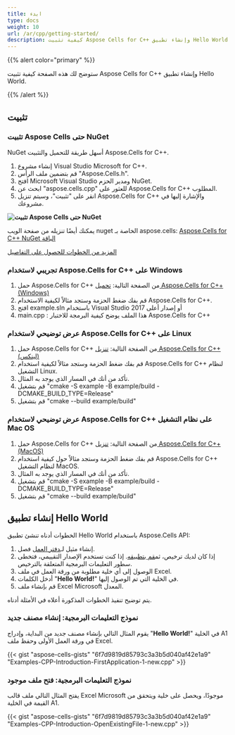 ```yaml
---
title: ابدء
type: docs
weight: 10
url: /ar/cpp/getting-started/
description: كيفية تثبيت Aspose Cells for C++ وإنشاء تطبيق Hello World.
---
```

{{% alert color="primary" %}} 

ستوضح لك هذه الصفحة كيفية تثبيت Aspose Cells for C++ وإنشاء تطبيق Hello World.

{{% /alert %}}

##  **تثبيت**

###  **تثبيت Aspose Cells حتى NuGet**

 NuGet أسهل طريقة للتحميل والتثبيت Aspose.Cells for C++.
1. إنشاء مشروع Visual Studio Microsoft for C++.
2. قم بتضمين ملف الرأس "Aspose.Cells.h".
3. افتح Microsoft Visual Studio ومدير الحزم NuGet.
 4. ابحث عن "aspose.cells.cpp" للعثور على Aspose.Cells for C++ المطلوب.
5. انقر على "تثبيت"، وسيتم تنزيل Aspose.Cells for C++ والإشارة إليها في مشروعك.

**![تثبيت Aspose Cells حتى NuGet](InstallThroughNuget.png)**

 يمكنك أيضًا تنزيله من صفحة الويب nuget الخاصة بـ aspose.cells:
[Aspose.Cells for C++ NuGet الباقة](https://www.nuget.org/packages/Aspose.Cells.Cpp/)

[المزيد من الخطوات للحصول على التفاصيل](/cells/ar/cpp/installation/)

###  **تجريبي لاستخدام Aspose.Cells for C++ على Windows**

1. حمل Aspose.Cells for C++ من الصفحة التالية:
[تحميل Aspose.Cells for C++(Windows)](https://downloads.aspose.com/cells/cpp/)
2. قم بفك ضغط الحزمة وستجد مثالاً لكيفية الاستخدام Aspose.Cells for C++.
3. افتح example.sln باستخدام Visual Studio 2017 أو إصدار أعلى
4. main.cpp : هذا الملف يوضح كيفية البرمجة للاختبار Aspose.Cells for C++

###  **عرض توضيحي لاستخدام Aspose.Cells for C++ على Linux**

1. حمل Aspose.Cells for C++ من الصفحة التالية:
[تنزيل Aspose.Cells for C++ (لينكس)](https://downloads.aspose.com/cells/cpp/)
2. قم بفك ضغط الحزمة وستجد مثالاً لكيفية استخدام Aspose.Cells for C++ لنظام التشغيل Linux.
3. تأكد من أنك في المسار الذي يوجد به المثال.
4. قم بتشغيل "cmake -S example -B example/build -DCMAKE_BUILD_TYPE=Release"
5. قم بتشغيل "cmake --build example/build"

###  **عرض توضيحي لاستخدام Aspose.Cells for C++ على نظام التشغيل Mac OS**

1. حمل Aspose.Cells for C++ من الصفحة التالية:
[تنزيل Aspose.Cells for C++(MacOS)](https://downloads.aspose.com/cells/cpp/)
2. قم بفك ضغط الحزمة وستجد مثالاً حول كيفية استخدام Aspose.Cells for C++ لنظام التشغيل MacOS.
3. تأكد من أنك في المسار الذي يوجد به المثال.
4. قم بتشغيل "cmake -S example -B example/build -DCMAKE_BUILD_TYPE=Release"
5. قم بتشغيل "cmake --build example/build"

##  **إنشاء تطبيق Hello World**

الخطوات أدناه تنشئ تطبيق Hello World باستخدام Aspose.Cells API:

1.  إنشاء مثيل لـ[دفتر العمل](https://reference.aspose.com/cells/cpp/aspose.cells/workbook/) فصل.
1.  إذا كان لديك ترخيص، ثم[قم بتطبيقه](/cells/ar/cpp/licensing/).
 إذا كنت تستخدم الإصدار التقييمي، فتخطى سطور التعليمات البرمجية المتعلقة بالترخيص.
1. الوصول إلى أي خلية مطلوبة من ورقة العمل في ملف Excel.
1. أدخل الكلمات "**Hello World!**" في الخلية التي تم الوصول إليها.
1. قم بإنشاء ملف Excel Microsoft المعدل.

يتم توضيح تنفيذ الخطوات المذكورة أعلاه في الأمثلة أدناه.

###  **نموذج التعليمات البرمجية: إنشاء مصنف جديد**

يقوم المثال التالي بإنشاء مصنف جديد من البداية، وإدراج "**Hello World!**" في الخلية A1 في ورقة العمل الأولى وحفظ ملف Excel.

{{< gist "aspose-cells-gists" "6f7d9819d85793c3a3b5d040af42e1a9" "Examples-CPP-Introduction-FirstApplication-1-new.cpp" >}}

###  **نموذج التعليمات البرمجية: فتح ملف موجود**

يفتح المثال التالي ملف قالب Excel Microsoft موجودًا، ويحصل على خلية ويتحقق من القيمة في الخلية A1.

{{< gist "aspose-cells-gists" "6f7d9819d85793c3a3b5d040af42e1a9" "Examples-CPP-Introduction-OpenExistingFile-1-new.cpp" >}}
